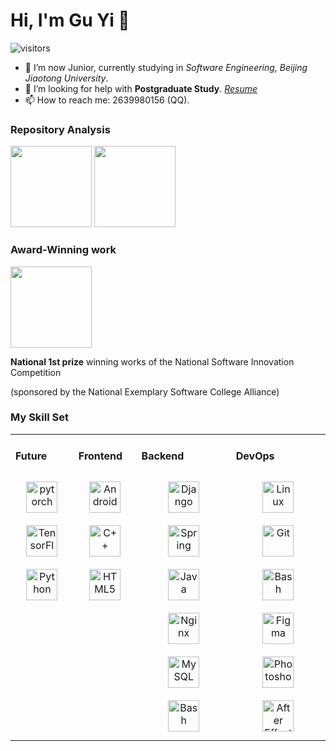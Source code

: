 # Hi, I'm Gu Yi 👋

![visitors](https://visitor-badge.glitch.me/badge?page_id=fantingsheng.fantingsheng&left_color=green&right_color=red)

- 🔭 I’m now Junior, currently studying in *Software Engineering, Beijing Jiaotong University*.
- 🤔 I’m looking for help with **Postgraduate Study**.  [*Resume*](resume.pdf)
- 📫 How to reach me: 2639980156 (QQ).
### Repository Analysis
<div>
<a href="https://github.com/GY-code"><img src="https://github-readme-stats.vercel.app/api/top-langs/?username=GY-code&langs_count=4&layout=compact&hide=javascript,css,coffeescript" height=130/></a>
<a href="https://github.com/GY-code"><img src="https://github-readme-stats.vercel.app/api?username=GY-code&hide=contribs,prs,issues,stars&count_private=true&show_icons=true" height=130/></a>
</div>


### Award-Winning work
<div>
<a href="https://github.com/GY-code/Vision"><img src="https://github-readme-stats.vercel.app/api/pin/?username=GY-code&repo=Vision" height=130/></a>
</div>

**National 1st prize** winning works of the National Software Innovation Competition 

(sponsored by the National Exemplary Software College Alliance)

### My Skill Set
<table><tr>
<td valign="top" width="20%">



#### Future
<div align="center">  
<img style="margin: 10px" src="https://profilinator.rishav.dev/skills-assets/pytorch-icon.svg" alt="pytorch" height="50" />  
<img style="margin: 10px" src="https://profilinator.rishav.dev/skills-assets/tensorflow-icon.svg" alt="TensorFlow" height="50" />  
<img style="margin: 10px" src="https://profilinator.rishav.dev/skills-assets/python-original.svg" alt="Python" height="50" />  
</div>  

</td>
<td valign="top" width="20%">

#### Frontend
<div align="center">  
<img style="margin: 10px" src="https://profilinator.rishav.dev/skills-assets/android-original-wordmark.svg" alt="Android" height="50" />  
<img style="margin: 10px" src="https://profilinator.rishav.dev/skills-assets/cplusplus-original.svg" alt="C++" height="50" />  
<img style="margin: 10px" src="https://profilinator.rishav.dev/skills-assets/html5-original-wordmark.svg" alt="HTML5" height="50" />  
</div>

</td>
<td valign="top" width="30%">



#### Backend
<div align="center">  
<img style="margin: 10px" src="https://profilinator.rishav.dev/skills-assets/django-original.svg" alt="Django" height="50" />  
<img style="margin: 10px" src="https://profilinator.rishav.dev/skills-assets/springio-icon.svg" alt="Spring" height="50" />  
<img style="margin: 10px" src="https://profilinator.rishav.dev/skills-assets/java-original-wordmark.svg" alt="Java" height="50" />  
<img style="margin: 10px" src="https://profilinator.rishav.dev/skills-assets/nginx-original.svg" alt="Nginx" height="50" />  
<img style="margin: 10px" src="https://profilinator.rishav.dev/skills-assets/mysql-original-wordmark.svg" alt="MySQL" height="50" />  
<img style="margin: 10px" src="https://profilinator.rishav.dev/skills-assets/gnu_bash-icon.svg" alt="Bash" height="50" />  
</div>

</td><td valign="top" width="30%">



#### DevOps
<div align="center">  
<img style="margin: 10px" src="https://profilinator.rishav.dev/skills-assets/linux-original.svg" alt="Linux" height="50" />  
<img style="margin: 10px" src="https://profilinator.rishav.dev/skills-assets/git-scm-icon.svg" alt="Git" height="50" />  
<img style="margin: 10px" src="https://profilinator.rishav.dev/skills-assets/gnu_bash-icon.svg" alt="Bash" height="50" />  
<img style="margin: 10px" src="https://profilinator.rishav.dev/skills-assets/figma-icon.svg" alt="Figma" height="50" />  
<img style="margin: 10px" src="https://profilinator.rishav.dev/skills-assets/photoshop-plain.svg" alt="Photoshop" height="50" />  
<img style="margin: 10px" src="https://profilinator.rishav.dev/skills-assets/aftereffects.png" alt="After Effects" height="50" />  
</div>

</td></tr></table>  

